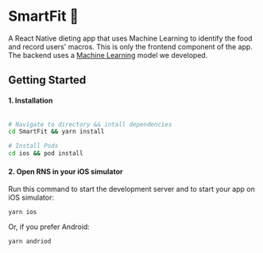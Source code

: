 # SmartFit 🥗

A React Native dieting app that uses Machine Learning to identify the food and record users' macros. This is only the frontend component of the app. The backend uses a [Machine Learning](https://github.com/David-Huynh/macro-counter-api) model we developed.  

## Getting Started

#### 1. Installation 

```bash

# Navigate to directory && intall dependencies 
cd SmartFit && yarn install

# Install Pods
cd ios && pod install
```

#### 2. Open RNS in your iOS simulator

Run this command to start the development server and to start your app on iOS simulator:
```
yarn ios
```

Or, if you prefer Android:
```
yarn andriod
```
